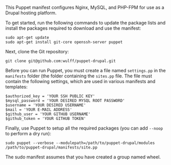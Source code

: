 This Puppet manifest configures Nginx, MySQL, and PHP-FPM for use as a Drupal hosting platform.

To get started, run the following commands to update the package lists and install the packages required to download and use the manifest:

    sudo apt-get update
    sudo apt-get install git-core openssh-server puppet

Next, clone the Git repository:

    git clone git@github.com:wulff/puppet-drupal.git

Before you can run Puppet, you must create a file named `settings.pp` in the `manifests` folder (the folder containing the `sites.pp` file. The file must contain the following settings, which are used in various manifests and templates:

    $authorized_key = 'YOUR SSH PUBLIC KEY'
    $mysql_password = 'YOUR DESIRED MYSQL ROOT PASSWORD'
    $username = 'YOUR DESIRED USERNAME'
    $mail = 'YOUR E-MAIL ADDRESS'
    $github_user = 'YOUR GITHUB USERNAME'
    $github_token = 'YOUR GITHUB TOKEN'

Finally, use Puppet to setup all the required packages (you can add `--noop` to perform a dry run):

    sudo puppet --verbose --modulepath=/path/to/puppet-drupal/modules /path/to/puppet-drupal/manifests/site.pp

The sudo manifest assumes that you have created a group named wheel.
